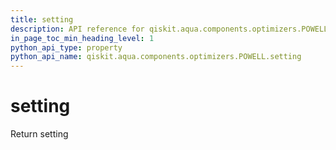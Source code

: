 ```yaml
---
title: setting
description: API reference for qiskit.aqua.components.optimizers.POWELL.setting
in_page_toc_min_heading_level: 1
python_api_type: property
python_api_name: qiskit.aqua.components.optimizers.POWELL.setting
---
```


# setting

Return setting

